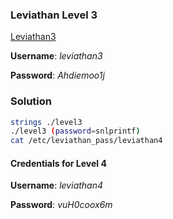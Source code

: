 ### Leviathan Level 3

[Leviathan3](http://overthewire.org/wargames/leviathan/leviathan3.html)

**Username**: *leviathan3*

**Password**: *Ahdiemoo1j*


### Solution
```bash
strings ./level3
./level3 (password=snlprintf)
cat /etc/leviathan_pass/leviathan4
```

#### Credentials for Level 4

**Username**: *leviathan4*

**Password**: *vuH0coox6m*

